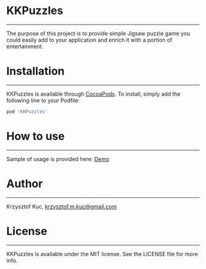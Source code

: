 # KKPuzzles
----------
The purpose of this project is to provide simple Jigsaw puzzle game you could easily add to your application and enrich it with a portion of entertainment. 

# Installation
-------------
KKPuzzles is available through [CocoaPods](http://cocoapods.org). To install, simply add the following line to your Podfile:

```ruby
pod 'KKPuzzles'
```

# How to use
-----------
Sample of usage is provided here: [Demo](https://github.com/kkuc/KKPuzzles/tree/master/Example)


# Author
-------
Krzysztof Kuc, krzysztof.m.kuc@gmail.com

# License
--------
KKPuzzles is available under the MIT license. See the LICENSE file for more info.
